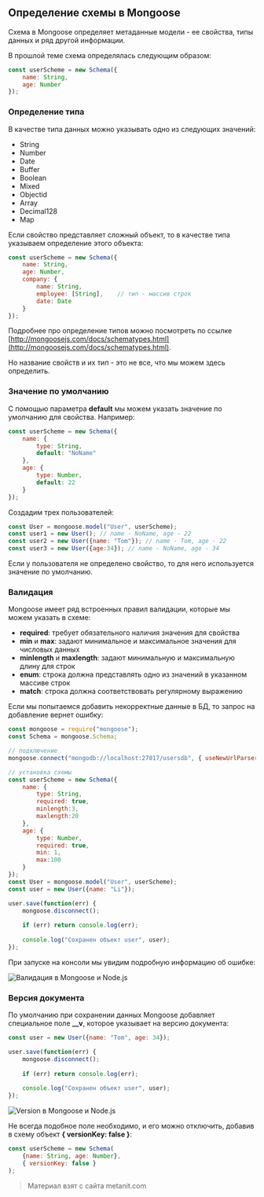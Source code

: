 ## Определение схемы в Mongoose

Схема в Mongoose определяет метаданные модели - ее свойства, типы данных и ряд другой информации.

В прошлой теме схема определялась следующим образом:

```js
const userScheme = new Schema({
    name: String,
    age: Number
});
```

### Определение типа

В качестве типа данных можно указывать одно из следующих значений:
- String
- Number
- Date
- Buffer
- Boolean
- Mixed
- Objectid
- Array
- Decimal128
- Map

Если свойство представляет сложный объект, то в качестве типа указываем определение этого объекта:

```js
const userScheme = new Schema({
    name: String,
    age: Number,
    company: {
        name: String,
        employee: [String],    // тип - массив строк
        date: Date
    }
});
```

Подробнее про определение типов можно посмотреть по ссылке [http://mongoosejs.com/docs/schematypes.html](http://mongoosejs.com/docs/schematypes.html).

Но название свойств и их тип - это не все, что мы можем здесь определить.

### Значение по умолчанию

С помощью параметра **default** мы можем указать значение по умолчанию для свойства. Например:

```js
const userScheme = new Schema({
    name: {
        type: String,
        default: "NoName"
    },
    age: {
        type: Number,
        default: 22
    }
});
```

Создадим трех пользователей:

```js
const User = mongoose.model("User", userScheme);
const user1 = new User(); // name - NoName, age - 22
const user2 = new User({name: "Tom"}); // name - Tom, age - 22
const user3 = new User({age:34}); // name - NoName, age - 34
```

Если у пользователя не определено свойство, то для него используется значение по умолчанию.

### Валидация

Mongoose имеет ряд встроенных правил валидации, которые мы можем указать в схеме:
- **required**: требует обязательного наличия значения для свойства
- **min** и **max**: задают минимальное и максимальное значения для числовых данных
- **minlength** и **maxlength**: задают минимальную и максимальную длину для строк
- **enum**: строка должна представлять одно из значений в указанном массиве строк
- **match**: строка должна соответствовать регулярному выражению

Если мы попытаемся добавить некорректные данные в БД, то запрос на добавление вернет ошибку:

```js
const mongoose = require("mongoose");
const Schema = mongoose.Schema;

// подключение
mongoose.connect("mongodb://localhost:27017/usersdb", { useNewUrlParser: true });

// установка схемы
const userScheme = new Schema({
    name: {
        type: String,
        required: true,
        minlength:3,
        maxlength:20
    },
    age: {
        type: Number,
        required: true,
        min: 1,
        max:100
    }
});
const User = mongoose.model("User", userScheme);
const user = new User({name: "Li"});

user.save(function(err) {
    mongoose.disconnect();
    
    if (err) return console.log(err);
    
    console.log("Сохранен объект user", user);
});
```

При запуске на консоли мы увидим подробную информацию об ошибке:

![Валидация в Mongoose и Node.js](https://metanit.com/web/nodejs/pics/7.11.png)

### Версия документа

По умолчанию при сохранении данных Mongoose добавляет специальное поле **__v**, которое указывает на версию документа:

```js
const user = new User({name: "Tom", age: 34});

user.save(function(err) {
    mongoose.disconnect();
    
    if (err) return console.log(err);
    
    console.log("Сохранен объект user", user);
});
```

![Version в Mongoose и Node.js](https://metanit.com/web/nodejs/pics/7.12.png)

Не всегда подобное поле необходимо, и его можно отключить, добавив в схему объект **{ versionKey: false }**:

```js
const userScheme = new Schema(
    {name: String, age: Number}, 
    { versionKey: false }
);
```


> Материал взят с сайта metanit.com